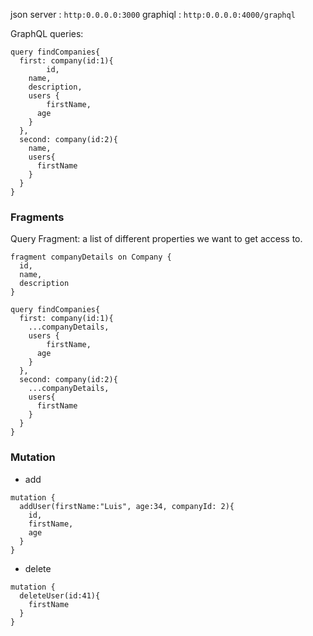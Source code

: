 json server : `http:0.0.0.0:3000`
graphiql : `http:0.0.0.0:4000/graphql`

GraphQL queries:
```
query findCompanies{
  first: company(id:1){
		id,
    name,
    description,
    users {
    	firstName,
      age
    }
  },
  second: company(id:2){
    name,
    users{
      firstName
    }
  }
}

```
### Fragments
Query Fragment: a list of different properties we want to get access to.

```
fragment companyDetails on Company {
  id,
  name,
  description
}

query findCompanies{
  first: company(id:1){
    ...companyDetails,
    users {
    	firstName,
      age
    }
  },
  second: company(id:2){
    ...companyDetails,
    users{
      firstName
    }
  }
}
```

### Mutation
- add
```
mutation {
  addUser(firstName:"Luis", age:34, companyId: 2){
    id,
    firstName,
    age
  }
}
```

- delete
```
mutation {
  deleteUser(id:41){
    firstName
  }
}
```
